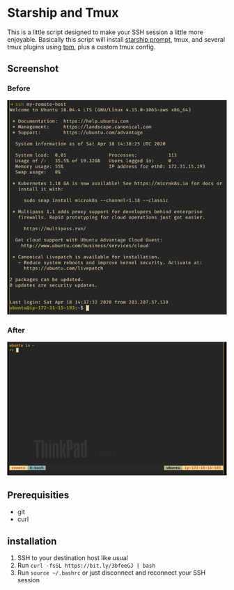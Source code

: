 # Starship and Tmux

This is a little script designed to make your SSH session a little more enjoyable. Basically this script will install [starship prompt](https://starship.rs), tmux, and several tmux plugins using [tpm](https://github.com/tmux-plugins/tpm), plus a custom tmux config.

## Screenshot

### Before
![Before](before.png "Before")

### After
![After](after.png "After")

## Prerequisities

 - git
 - curl

## installation

1. SSH to your destination host like usual
2. Run `curl -fsSL https://bit.ly/3bfeeGJ | bash`
3. Run `source ~/.bashrc` or just disconnect and reconnect your SSH session
